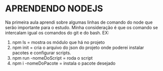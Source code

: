 # APRENDENDO NODEJS

Na primeira aula aprendi sobre algumas linhas de comando do node que serão importante para o estudo. Minha consideração é que os comando se intercalam igual os comandos do git e do bash. EX:

1. npm ls = mostra os módulo que há no projeto
2. npm init = cria o arquivo do json do projeto onde poderei instalar pacotes e configurar scripts.
3. npm run -nomeDoScript = roda o script
4. npm i -nomeDoPacote = instala o pacote desejado
